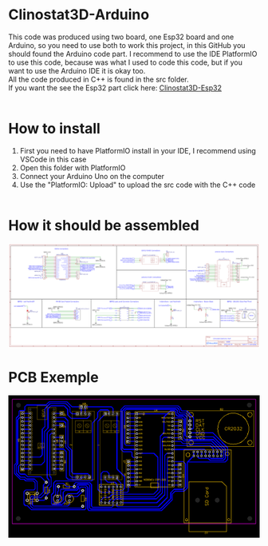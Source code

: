 # Clinostat3D-Arduino
This code was produced using two board, one Esp32 board and one Arduino, so you need to use both to work this project, in this GitHub you should found the Arduino code part. I recommend to use the IDE PlatformIO to use this code, because was what I used to code this code, but if you want to use the Arduino IDE it is okay too. <br>
All the code produced in C++ is found in the src folder.<br>
If you want the see the Esp32 part click here: [Clinostat3D-Esp32](https://github.com/carloterzaghi/Clinostat3D-Esp32)
<br><br>
# How to install
1. First you need to have PlatformIO install in your IDE, I recommend using VSCode in this case
2. Open this folder with PlatformIO
3. Connect your Arduino Uno on the computer
4. Use the "PlatformIO: Upload" to upload the src code with the C++ code
<br><br>

# How it should be assembled
![Alt text](https://github.com/carloterzaghi/Clinostat3D-Esp32/blob/main/image2.png)

# PCB Exemple
![Alt text](https://github.com/carloterzaghi/Clinostat3D-Esp32/blob/main/PCB_Clinostat3D.png)
